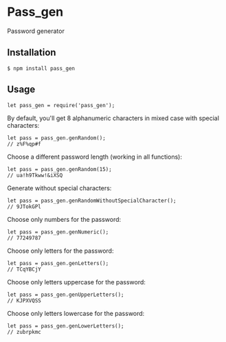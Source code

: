 # Pass_gen


Password generator


## Installation

	$ npm install pass_gen

## Usage

	let pass_gen = require('pass_gen');

By default, you'll get 8 alphanumeric characters in mixed case with special characters:

	let pass = pass_gen.genRandom();
	// z%F%qp#f

Choose a different password length (working in all functions):

	let pass = pass_gen.genRandom(15);
	// ua!h9Tkww!&iXSQ

Generate without special characters:

    let pass = pass_gen.genRandomWithoutSpecialCharacter();
	// 9JTokGPl

Choose only numbers for the password:

    let pass = pass_gen.genNumeric();
	// 77249787

Choose only letters for the password:

    let pass = pass_gen.genLetters();
	// TCqYBCjY

Choose only letters uppercase for the password:

    let pass = pass_gen.genUpperLetters();
	// KJPXVQSS

Choose only letters lowercase for the password:

    let pass = pass_gen.genLowerLetters();
	// zubrpkmc





